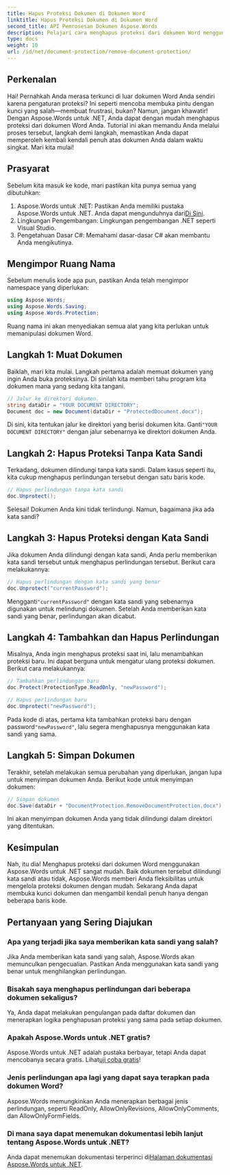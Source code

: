 ```yaml
---
title: Hapus Proteksi Dokumen di Dokumen Word
linktitle: Hapus Proteksi Dokumen di Dokumen Word
second_title: API Pemrosesan Dokumen Aspose.Words
description: Pelajari cara menghapus proteksi dari dokumen Word menggunakan Aspose.Words untuk .NET. Ikuti panduan langkah demi langkah kami untuk membuka proteksi dokumen Anda dengan mudah.
type: docs
weight: 10
url: /id/net/document-protection/remove-document-protection/
---
```


## Perkenalan

Hai! Pernahkah Anda merasa terkunci di luar dokumen Word Anda sendiri karena pengaturan proteksi? Ini seperti mencoba membuka pintu dengan kunci yang salah—membuat frustrasi, bukan? Namun, jangan khawatir! Dengan Aspose.Words untuk .NET, Anda dapat dengan mudah menghapus proteksi dari dokumen Word Anda. Tutorial ini akan memandu Anda melalui proses tersebut, langkah demi langkah, memastikan Anda dapat memperoleh kembali kendali penuh atas dokumen Anda dalam waktu singkat. Mari kita mulai!

## Prasyarat

Sebelum kita masuk ke kode, mari pastikan kita punya semua yang dibutuhkan:

1.  Aspose.Words untuk .NET: Pastikan Anda memiliki pustaka Aspose.Words untuk .NET. Anda dapat mengunduhnya dari[Di Sini](https://releases.aspose.com/words/net/).
2. Lingkungan Pengembangan: Lingkungan pengembangan .NET seperti Visual Studio.
3. Pengetahuan Dasar C#: Memahami dasar-dasar C# akan membantu Anda mengikutinya.

## Mengimpor Ruang Nama

Sebelum menulis kode apa pun, pastikan Anda telah mengimpor namespace yang diperlukan:

```csharp
using Aspose.Words;
using Aspose.Words.Saving;
using Aspose.Words.Protection;
```

Ruang nama ini akan menyediakan semua alat yang kita perlukan untuk memanipulasi dokumen Word.

## Langkah 1: Muat Dokumen

Baiklah, mari kita mulai. Langkah pertama adalah memuat dokumen yang ingin Anda buka proteksinya. Di sinilah kita memberi tahu program kita dokumen mana yang sedang kita tangani.

```csharp
// Jalur ke direktori dokumen.
string dataDir = "YOUR DOCUMENT DIRECTORY";
Document doc = new Document(dataDir + "ProtectedDocument.docx");
```

 Di sini, kita tentukan jalur ke direktori yang berisi dokumen kita. Ganti`"YOUR DOCUMENT DIRECTORY"` dengan jalur sebenarnya ke direktori dokumen Anda.

## Langkah 2: Hapus Proteksi Tanpa Kata Sandi

Terkadang, dokumen dilindungi tanpa kata sandi. Dalam kasus seperti itu, kita cukup menghapus perlindungan tersebut dengan satu baris kode.

```csharp
// Hapus perlindungan tanpa kata sandi
doc.Unprotect();
```

Selesai! Dokumen Anda kini tidak terlindungi. Namun, bagaimana jika ada kata sandi?

## Langkah 3: Hapus Proteksi dengan Kata Sandi

Jika dokumen Anda dilindungi dengan kata sandi, Anda perlu memberikan kata sandi tersebut untuk menghapus perlindungan tersebut. Berikut cara melakukannya:

```csharp
// Hapus perlindungan dengan kata sandi yang benar
doc.Unprotect("currentPassword");
```

 Mengganti`"currentPassword"` dengan kata sandi yang sebenarnya digunakan untuk melindungi dokumen. Setelah Anda memberikan kata sandi yang benar, perlindungan akan dicabut.

## Langkah 4: Tambahkan dan Hapus Perlindungan

Misalnya, Anda ingin menghapus proteksi saat ini, lalu menambahkan proteksi baru. Ini dapat berguna untuk mengatur ulang proteksi dokumen. Berikut cara melakukannya:

```csharp
// Tambahkan perlindungan baru
doc.Protect(ProtectionType.ReadOnly, "newPassword");

// Hapus perlindungan baru
doc.Unprotect("newPassword");
```

 Pada kode di atas, pertama kita tambahkan proteksi baru dengan password`"newPassword"`, lalu segera menghapusnya menggunakan kata sandi yang sama.

## Langkah 5: Simpan Dokumen

Terakhir, setelah melakukan semua perubahan yang diperlukan, jangan lupa untuk menyimpan dokumen Anda. Berikut kode untuk menyimpan dokumen:

```csharp
// Simpan dokumen
doc.Save(dataDir + "DocumentProtection.RemoveDocumentProtection.docx");
```

Ini akan menyimpan dokumen Anda yang tidak dilindungi dalam direktori yang ditentukan.

## Kesimpulan

Nah, itu dia! Menghapus proteksi dari dokumen Word menggunakan Aspose.Words untuk .NET sangat mudah. Baik dokumen tersebut dilindungi kata sandi atau tidak, Aspose.Words memberi Anda fleksibilitas untuk mengelola proteksi dokumen dengan mudah. Sekarang Anda dapat membuka kunci dokumen dan mengambil kendali penuh hanya dengan beberapa baris kode.

## Pertanyaan yang Sering Diajukan

### Apa yang terjadi jika saya memberikan kata sandi yang salah?

Jika Anda memberikan kata sandi yang salah, Aspose.Words akan memunculkan pengecualian. Pastikan Anda menggunakan kata sandi yang benar untuk menghilangkan perlindungan.

### Bisakah saya menghapus perlindungan dari beberapa dokumen sekaligus?

Ya, Anda dapat melakukan pengulangan pada daftar dokumen dan menerapkan logika penghapusan proteksi yang sama pada setiap dokumen.

### Apakah Aspose.Words untuk .NET gratis?

 Aspose.Words untuk .NET adalah pustaka berbayar, tetapi Anda dapat mencobanya secara gratis. Lihat[uji coba gratis](https://releases.aspose.com/)!

### Jenis perlindungan apa lagi yang dapat saya terapkan pada dokumen Word?

Aspose.Words memungkinkan Anda menerapkan berbagai jenis perlindungan, seperti ReadOnly, AllowOnlyRevisions, AllowOnlyComments, dan AllowOnlyFormFields.

### Di mana saya dapat menemukan dokumentasi lebih lanjut tentang Aspose.Words untuk .NET?

 Anda dapat menemukan dokumentasi terperinci di[Halaman dokumentasi Aspose.Words untuk .NET](https://reference.aspose.com/words/net/).
